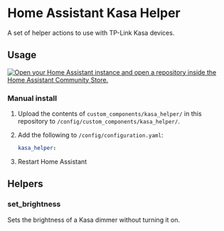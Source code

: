 # Home Assistant Kasa Helper

A set of helper actions to use with TP-Link Kasa devices.

## Usage

[![Open your Home Assistant instance and open a repository inside the Home Assistant Community Store.](https://my.home-assistant.io/badges/hacs_repository.svg)](https://my.home-assistant.io/redirect/hacs_repository/?owner=abraha2d&repository=ha_kasa_helper)

### Manual install

1. Upload the contents of `custom_components/kasa_helper/` in this repository to
   `/config/custom_components/kasa_helper/`.

2. Add the following to `/config/configuration.yaml`:

   ```yml
   kasa_helper:
   ```

3. Restart Home Assistant

## Helpers

### set_brightness

Sets the brightness of a Kasa dimmer without turning it on.
